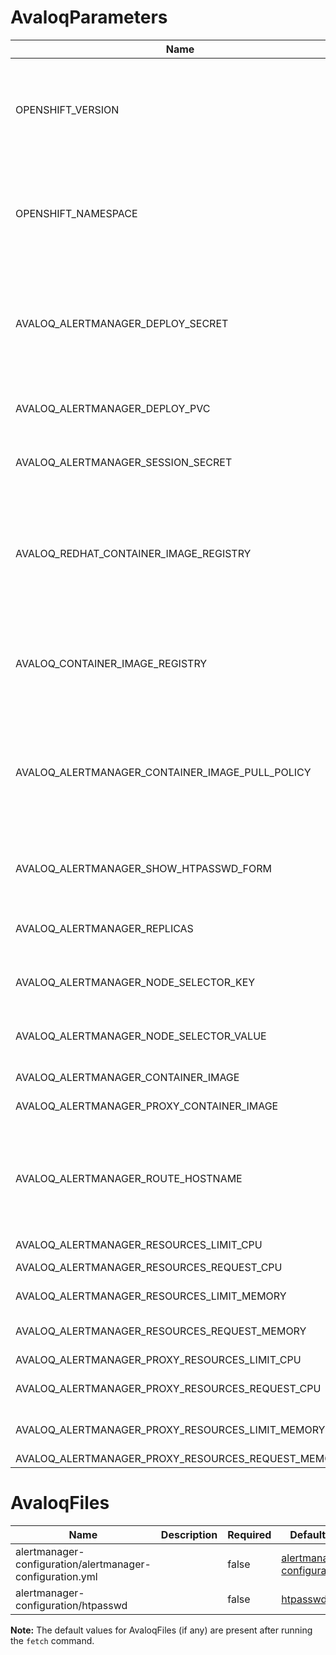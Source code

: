 # AvaloqParameters

| Name                                               | Description                                                                                                              | Required | Default value                                |
|----------------------------------------------------|--------------------------------------------------------------------------------------------------------------------------|----------|----------------------------------------------|
| OPENSHIFT_VERSION                                  | OpenShift version where this constellation is deployed to. Valid values are 3 or 4.                                      | true     | 4                                            |
| OPENSHIFT_NAMESPACE                                | The namespace used on Openshift where this constellation is deployed to.                                                 | true     | acpr-monitoring                              |
| AVALOQ_ALERTMANAGER_DEPLOY_SECRET                  | Set to 'false' if you don't want to deploy secrets. It can be useful when using Sealed Secrets                           | true     | true                                         |
| AVALOQ_ALERTMANAGER_DEPLOY_PVC                     | Set to 'false' if you don't want to deploy PVCs                                                                          | true     | true                                         |
| AVALOQ_ALERTMANAGER_SESSION_SECRET                 | Secret string used to encrypt sessions                                                                                   | true     |                                              |
| AVALOQ_REDHAT_CONTAINER_IMAGE_REGISTRY             | URL of the container image registry containing the Red Hat images. Must end with "/", unless you set it to null          | false    | registry.service.avaloq.com/                 |
| AVALOQ_CONTAINER_IMAGE_REGISTRY                    | URL of the container image registry. Must end with "/", unless you set it to null                                        | false    | registry.service.avaloq.com/                 |
| AVALOQ_ALERTMANAGER_CONTAINER_IMAGE_PULL_POLICY    | The pull policy to use for the container image. Valid values are `IfNotPresent` and `Always`, default is `IfNotPresent`. | false    | IfNotPresent                                 |
| AVALOQ_ALERTMANAGER_SHOW_HTPASSWD_FORM             | Show or hide htpasswd form in Alertmanager proxy                                                                         | false    | false                                        |
| AVALOQ_ALERTMANAGER_REPLICAS                       | Number of replicas of Alertmanager deployment                                                                            | false    | 1                                            |
| AVALOQ_ALERTMANAGER_NODE_SELECTOR_KEY              | Specify a node where Alertmanager is deployed                                                                            | false    | dummySelector                                |
| AVALOQ_ALERTMANAGER_NODE_SELECTOR_VALUE            | Specify a node where Alertmanager is deployed                                                                            | false    | true                                         |
| AVALOQ_ALERTMANAGER_CONTAINER_IMAGE                |                                                                                                                          | false    | openshift3/prometheus-alertmanager:v3.11.465 |
| AVALOQ_ALERTMANAGER_PROXY_CONTAINER_IMAGE          |                                                                                                                          | false    | openshift3/oauth-proxy:v3.11.465             |
| AVALOQ_ALERTMANAGER_ROUTE_HOSTNAME                 | Select a hostname to use to access Alertmanager. If empty, OpenShift generates the hostname automatically.               | false    |                                              |
| AVALOQ_ALERTMANAGER_RESOURCES_LIMIT_CPU            |                                                                                                                          | false    | 500m                                         |
| AVALOQ_ALERTMANAGER_RESOURCES_REQUEST_CPU          | Alertmanager CPU request                                                                                                 | false    | 200m                                         |
| AVALOQ_ALERTMANAGER_RESOURCES_LIMIT_MEMORY         | Alertmanager memory limit                                                                                                | false    | 256Mi                                        |
| AVALOQ_ALERTMANAGER_RESOURCES_REQUEST_MEMORY       | Alertmanager memory request                                                                                              | false    | 256Mi                                        |
| AVALOQ_ALERTMANAGER_PROXY_RESOURCES_LIMIT_CPU      |                                                                                                                          | false    | 50m                                          |
| AVALOQ_ALERTMANAGER_PROXY_RESOURCES_REQUEST_CPU    | Alertmanager proxy CPU request                                                                                           | false    | 10m                                          |
| AVALOQ_ALERTMANAGER_PROXY_RESOURCES_LIMIT_MEMORY   | Alertmanager proxy memory limit                                                                                          | false    | 256Mi                                        |
| AVALOQ_ALERTMANAGER_PROXY_RESOURCES_REQUEST_MEMORY |                                                                                                                          | false    | 256Mi                                        |

# AvaloqFiles

| Name                                                      | Description | Required | Default value                                                                                                                                          |
|-----------------------------------------------------------|-------------|----------|--------------------------------------------------------------------------------------------------------------------------------------------------------|
| alertmanager-configuration/alertmanager-configuration.yml |             | false    | [alertmanager-configuration.yml](../../../output/definitions/com.avaloq/avaloq-alertmanager/alertmanager-configuration/alertmanager-configuration.yml) |
| alertmanager-configuration/htpasswd                       |             | false    | [htpasswd](../../../output/definitions/com.avaloq/avaloq-alertmanager/alertmanager-configuration/htpasswd)                                             |

**Note:** The default values for AvaloqFiles (if any) are present after running the `fetch` command.
